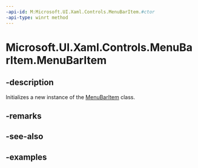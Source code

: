 ```yaml
---
-api-id: M:Microsoft.UI.Xaml.Controls.MenuBarItem.#ctor
-api-type: winrt method
---
```


<!-- Method syntax.
public MenuBarItem.MenuBarItem()
-->

# Microsoft.UI.Xaml.Controls.MenuBarItem.MenuBarItem

## -description

Initializes a new instance of the [MenuBarItem](menubaritem.md) class.

## -remarks

## -see-also

## -examples

